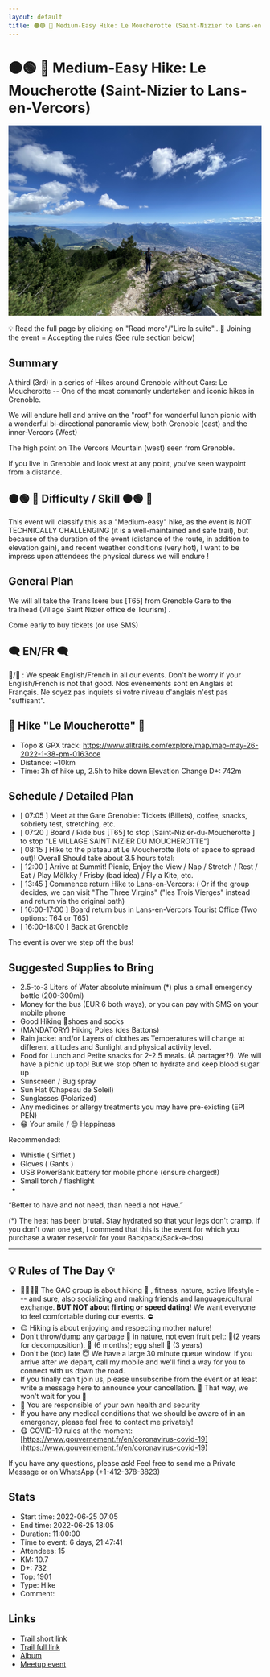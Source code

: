 ```yaml
---
layout: default
title: 🟠🟢 🥾 Medium-Easy Hike: Le Moucherotte (Saint-Nizier to Lans-en-Vercors) 
---
```


# 🟠🟢 🥾 Medium-Easy Hike: Le Moucherotte (Saint-Nizier to Lans-en-Vercors) 

![2022-06-25](../img/orig/2022-06-25.jpg)

💡 Read the full page by clicking on "Read more"/"Lire la suite"...💜
Joining the event = Accepting the rules (See rule section below)

##  Summary 
A third (3rd) in a series of Hikes around Grenoble without Cars: Le Moucherotte -- One of the most commonly undertaken and iconic hikes in Grenoble.

We will endure hell and arrive on the "roof" for wonderful lunch picnic with a wonderful bi-directional panoramic view, both Grenoble (east) and the inner-Vercors (West)

The high point on The Vercors Mountain (west) seen from Grenoble.

If you live in Grenoble and look west at any point, you've seen waypoint from a distance.

##  🟠🟢 🥾 Difficulty / Skill 🟠🟢 🥾

This event will classify this as a "Medium-easy" hike, as the event is NOT TECHNICALLY CHALLENGING (it is a well-maintained and safe trail), but because of the duration of the event (distance of the route, in addition to elevation gain), and recent weather conditions (very hot), I want to be impress upon attendees the physical duress we will endure !

##  General Plan 

We will all take the Trans Isère bus [T65] from Grenoble Gare to the trailhead (Village Saint Nizier office de Tourism) .

Come early to buy tickets (or use SMS)

##  🗨️ EN/FR 🗨️ 
🦅/🐓 : We speak English/French in all our events. Don't be worry if your English/French is not that good. Nos évènements sont en Anglais et Français. Ne soyez pas inquiets si votre niveau d'anglais n'est pas "suffisant".

##  🥾 Hike "Le Moucherotte" 🥾 

* Topo & GPX track: https://www.alltrails.com/explore/map/map-may-26-2022-1-38-pm-0163cce
* Distance: \~10km
* Time: 3h of hike up, 2.5h to hike down
Elevation Change D+: 742m

##  Schedule / Detailed Plan 

* [ 07:05 ] Meet at the Gare Grenoble: Tickets (Billets), coffee, snacks, sobriety test, stretching, etc.
* [ 07:20 ] Board / Ride bus [T65] to stop [Saint-Nizier-du-Moucherotte ] to stop "LE VILLAGE SAINT NIZIER DU MOUCHEROTTE"]
* [ 08:15 ] Hike to the plateau at Le Moucherotte (lots of space to spread out)! Overall Should take about 3.5 hours total:
* [ 12:00 ] Arrive at Summit! Picnic, Enjoy the View / Nap / Stretch / Rest / Eat / Play Mölkky / Frisby (bad idea) / Fly a Kite, etc.
* [ 13:45 ] Commence return Hike to Lans-en-Vercors:
( Or if the group decides, we can visit "The Three Virgins" ("les Trois Vierges" instead and return via the original path)
* [ 16:00-17:00 ] Board return bus in Lans-en-Vercors Tourist Office (Two options: T64 or T65)
* [ 16:00-18:00 ] Back at Grenoble

The event is over we step off the bus!

##  Suggested Supplies to Bring 

* 2.5-to-3 Liters of Water absolute minimum (\*) plus a small emergency bottle (200-300ml)
* Money for the bus (EUR 6 both ways), or you can pay with SMS on your mobile phone
* Good Hiking 🥾shoes and socks
* (MANDATORY) Hiking Poles (des Battons)
* Rain jacket and/or Layers of clothes as Temperatures will change at different altitudes and Sunlight and physical activity level.
* Food for Lunch and Petite snacks for 2-2.5 meals. (À partager?!). We will have a picnic up top! But we stop often to hydrate and keep blood sugar up
* Sunscreen / Bug spray
* Sun Hat (Chapeau de Soleil)
* Sunglasses (Polarized)
* Any medicines or allergy treatments you may have pre-existing (EPI PEN)
* 😁 Your smile / 😊 Happiness

Recommended:

* Whistle ( Sifflet )
* Gloves ( Gants )
* USB PowerBank battery for mobile phone (ensure charged!)
* Small torch / flashlight
*

“Better to have and not need, than need a not Have.”

(\*) The heat has been brutal. Stay hydrated so that your legs don't cramp. If you don't own one yet, I commend that this is the event for which you purchase a water reservoir for your Backpack/Sack-a-dos)

***

##  💡 Rules of The Day 💡 

* 🚶‍♀️🚶‍♂️ The GAC group is about hiking 🥾 , fitness, nature, active lifestyle --- and sure, also socializing and making friends and language/cultural exchange. **BUT NOT about flirting or speed dating!** We want everyone to feel comfortable during our events. ⛔
* 😍 Hiking is about enjoying and respecting mother nature!
* Don't throw/dump any garbage 🚮 in nature, not even fruit pelt: 🍌(2 years for decomposition), 🍊 (6 months); egg shell 🥚 (3 years)
* Don't be (too) late 😇 We have a large 30 minute queue window. If you arrive after we depart, call my mobile and we'll find a way for you to connect with us down the road.
* If you finally can't join us, please unsubscribe from the event or at least write a message here to announce your cancellation. 💜 That way, we won't wait for you 💜
* 💟 You are responsible of your own health and security
* If you have any medical conditions that we should be aware of in an emergency, please feel free to contact me privately!
* 😷 COVID-19 rules at the moment: [https://www.gouvernement.fr/en/coronavirus-covid-19](https://www.gouvernement.fr/en/coronavirus-covid-19)

If you have any questions, please ask! Feel free to send me a Private Message or on WhatsApp (+1-412-378-3823)

## Stats

- Start time: 2022-06-25 07:05
- End time: 2022-06-25 18:05
- Duration: 11:00:00
- Time to event: 6 days, 21:47:41
- Attendees: 15
- KM: 10.7
- D+: 732
- Top: 1901
- Type: Hike
- Comment: 

## Links

- [Trail short link](https://s.42l.fr/wxboqZRO)
- [Trail full link]()
- [Album](https://binnette.github.io/GacImg2022/2022-06-25-🟠🟢-🥾-Medium-Easy-Hike-Le-Moucherotte-Saint-Nizier-to-Lans-en-Vercors.html)
- [Meetup event](https://www.meetup.com/grenoble-adventure-club-english-french/events/286649018/)
